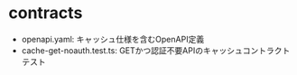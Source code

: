 # contracts

- openapi.yaml: キャッシュ仕様を含むOpenAPI定義
- cache-get-noauth.test.ts: GETかつ認証不要APIのキャッシュコントラクトテスト
